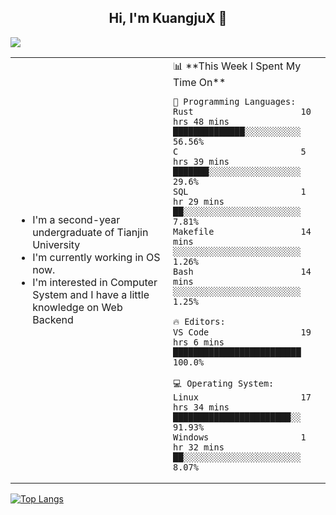 <h2 align="center"> Hi, I'm KuangjuX 👋 </h2>
<p><img src="https://w.wallhaven.cc/full/nz/wallhaven-nz1e8j.jpg"></p>
<table>
    <tr>
        <td valign="center" width="50%">
            <ul>
                <li>I'm a second-year undergraduate of Tianjin University</li>
                <li>I'm currently working in OS now.</li>
                <li>I'm interested in Computer System and I have a little knowledge on Web Backend</li>
            </ul>
        </td>
       <td valign="top" width="50%">
<!--START_SECTION:waka-->
📊 **This Week I Spent My Time On** 

```text
💬 Programming Languages: 
Rust                     10 hrs 48 mins      ██████████████░░░░░░░░░░░   56.56% 
C                        5 hrs 39 mins       ███████░░░░░░░░░░░░░░░░░░   29.6% 
SQL                      1 hr 29 mins        ██░░░░░░░░░░░░░░░░░░░░░░░   7.81% 
Makefile                 14 mins             ░░░░░░░░░░░░░░░░░░░░░░░░░   1.26% 
Bash                     14 mins             ░░░░░░░░░░░░░░░░░░░░░░░░░   1.25%

🔥 Editors: 
VS Code                  19 hrs 6 mins       █████████████████████████   100.0%

💻 Operating System: 
Linux                    17 hrs 34 mins      ███████████████████████░░   91.93% 
Windows                  1 hr 32 mins        ██░░░░░░░░░░░░░░░░░░░░░░░   8.07%

```


<!--END_SECTION:waka-->
</td></tr>
</table>

[![Top Langs](https://github-readme-stats.vercel.app/api/top-langs/?username=KuangjuX)](https://github.com/anuraghazra/github-readme-stats)
